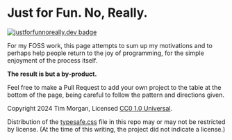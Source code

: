 # Just for Fun. No, Really.

[![justforfunnoreally.dev badge](https://img.shields.io/badge/justforfunnoreally-dev-9ff)](https://justforfunnoreally.dev)

For my FOSS work, this page attempts to sum up my motivations and to perhaps help people
return to the joy of programming, for the simple enjoyment of the process itself.

**The result is but a by-product.**

Feel free to make a Pull Request to add your own project to the table at the bottom of the
page, being careful to follow the pattern and directions given.

Copyright 2024 Tim Morgan, Licensed [CC0 1.0 Universal](https://creativecommons.org/publicdomain/zero/1.0/).

Distribution of the [typesafe.css](https://github.com/bradleytaunt/typesafe-css) file in
this repo may or may not be restricted by license. (At the time of this writing, the project
did not indicate a license.)
